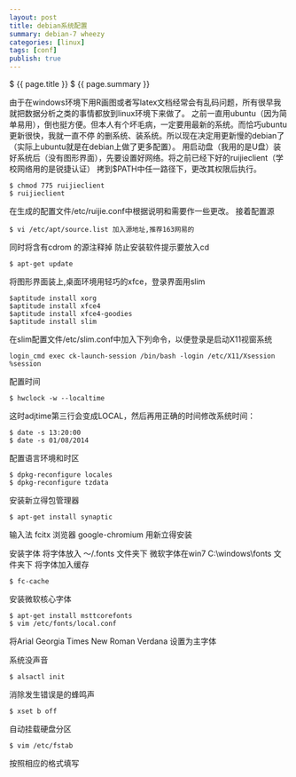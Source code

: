 ```yaml
---
layout: post
title: debian系统配置
summary: debian-7 wheezy
categories: [linux]
tags: [conf]
publish: true
---
```

$ {{ page.title }} $
{{ page.summary }} 

由于在windows环境下用R画图或者写latex文档经常会有乱码问题，所有很早我就把数据分析之类的事情都放到linux环境下来做了。
之前一直用ubuntu（因为简单易用），倒也挺方便。但本人有个坏毛病，一定要用最新的系统。而恰巧ubuntu更新很快，我就一直不停
的删系统、装系统。所以现在决定用更新慢的debian了（实际上ubuntu就是在debian上做了更多配置）。
用启动盘（我用的是U盘）装好系统后（没有图形界面），先要设置好网络。将之前已经下好的ruijieclient（学校网络用的是锐捷认证）
拷到$PATH中任一路径下，更改其权限后执行。

	$ chmod 775 ruijieclient
	$ ruijieclient

在生成的配置文件/etc/ruijie.conf中根据说明和需要作一些更改。
接着配置源

	$ vi /etc/apt/source.list 加入源地址,推荐163网易的
同时将含有cdrom 的源注释掉 防止安装软件提示要放入cd

	$ apt-get update

将图形界面装上,桌面环境用轻巧的xfce，登录界面用slim

	$aptitude install xorg
	$aptitude install xfce4
	$aptitude install xfce4-goodies
	$aptitude install slim

在slim配置文件/etc/slim.conf中加入下列命令，以便登录是启动X11视窗系统

	login_cmd exec ck-launch-session /bin/bash -login /etc/X11/Xsession %session

配置时间

	$ hwclock -w --localtime

这时adjtime第三行会变成LOCAL，然后再用正确的时间修改系统时间：

	$ date -s 13:20:00
	$ date -s 01/08/2014

配置语言环境和时区

	$ dpkg-reconfigure locales
	$ dpkg-reconfigure tzdata

安装新立得包管理器

	$ apt-get install synaptic

输入法 fcitx   浏览器 google-chromium 用新立得安装

安装字体
将字体放入 ～/.fonts 文件夹下
微软字体在win7  C:\windows\fonts 文件夹下
将字体加入缓存

	$ fc-cache

安装微软核心字体

	$ apt-get install msttcorefonts  
	$ vim /etc/fonts/local.conf

将Arial Georgia Times New Roman Verdana 设置为主字体

系统没声音

	$ alsactl init

消除发生错误是的蜂鸣声

	$ xset b off 

自动挂载硬盘分区

	$ vim /etc/fstab

按照相应的格式填写
